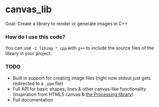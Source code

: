 # canvas_lib

Goal: Create a library to render or generate images in C++

### How do I use this code?

You can use `-I libimg *.cpp` with `g++` to include the source files of the library in your project.

### TODO

 * Built in support for creating image files (right now stdout just gets redirected to a `.ppm` file)
 * Full API for basic shapes, lines & other canvas-like functionality (inspiration from HTML5 canvas & [the Processing library](https://processing.org/))
 * Full documentation
